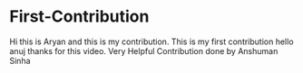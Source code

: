 # First-Contribution
Hi this is Aryan and this is my contribution.
This is my first contribution
hello anuj thanks for this video. Very Helpful
Contribution done by Anshuman Sinha
